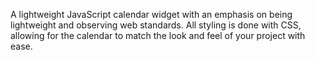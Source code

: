 A lightweight JavaScript calendar widget with an emphasis on being lightweight and observing web standards.  All styling is done with CSS, allowing for the calendar to match the look and feel of your project with ease.